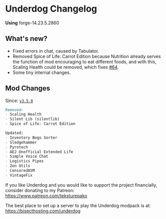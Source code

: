 # Underdog Changelog

**Using** forge-14.23.5.2860

## What's new?

- Fixed errors in chat, caused by Tabulator.
- Removed Spice of Life: Carrot Edition because Nutrition already serves the function of mod encouraging to eat different foods, and with this, Scaling Health could be removed, which fixes [#64](https://github.com/juraj-hrivnak/Underdog/issues/64).
- Some tiny internal changes.

## Mod Changes

Since: [`v3.5.0`](https://github.com/juraj-hrivnak/Underdog/releases/tag/v3.5.0)

```markdown
Removed:
- Scaling Health
- Silent Lib (silentlib)
- Spice of Life: Carrot Edition

Updated:
- Inventory Bogo Sorter
- Sledgehammer
- Pyrotech
- AE2 Unofficial Extended Life
- Simple Voice Chat
- Logistics Pipes
- Zen Utils
- CensoredASM
- VintageFix
```

If you like Underdog and you would like to support the project financially, consider donating to my Patreon: \
<https://www.patreon.com/teksturepako>

The best place to set up a server to play the Underdog modpack is at: \
<https://bisecthosting.com/underdog>
